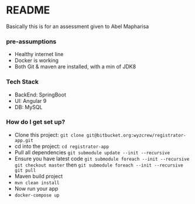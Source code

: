 # README #

Basically this is for an assessment given to Abel Mapharisa

### pre-assumptions ###

* Healthy internet line
* Docker is working
* Both Git & maven are installed, with a min of JDK8

### Tech Stack ###

* BackEnd: SpringBoot
* UI: Angular 9
* DB: MySQL

### How do I get set up? ###

* Clone this project: `git clone git@bitbucket.org:wyzcrew/registrator-app.git`
* cd into the project: 
`cd registrator-app`
* Pull all dependencies `git submodule update --init --recursive`
* Ensure you have latest code `git submodule foreach --init --recursive git checkout master` then 
`git submodule foreach --init --recursive git pull`
* Maven build project
* `mvn clean install`
* Now run your app
* `docker-compose up`

